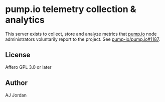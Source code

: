 # pump.io telemetry collection & analytics

This server exists to collect, store and analyze metrics that [pump.io][] node administrators voluntarily report to the project. See [pump-io/pump.io#1187][1187].

 [pump.io]: http://pump.io
 [1187]: https://github.com/pump-io/pump.io/issues/1187

## License

Affero GPL 3.0 or later

## Author

AJ Jordan

